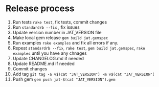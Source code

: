 # Release process

1. Run tests `rake test`, fix tests, commit changes
2. Run `standardrb --fix` , fix issues
3. Update version number in JAT_VERSION file
4. Make local gem release `gem build jat.gemspec`
5. Run examples `rake examples` and fix all errors if any.
6. Repeat `standardrb --fix`, `rake test`, `gem build jat.gemspec`, `rake examples` until you have any chnages
7. Update CHANGELOG.md if needed
8. Update README.md if needed
9. Commit changes
10. Add tag `git tag -a v$(cat "JAT_VERSION") -m v$(cat "JAT_VERSION")`
11. Push gem `gem push jat-$(cat "JAT_VERSION").gem`
